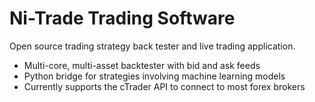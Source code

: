 # Ni-Trade Trading Software

Open source trading strategy back tester and live trading application.

* Multi-core, multi-asset backtester with bid and ask feeds
* Python bridge for strategies involving machine learning models
* Currently supports the cTrader API to connect to most forex brokers

